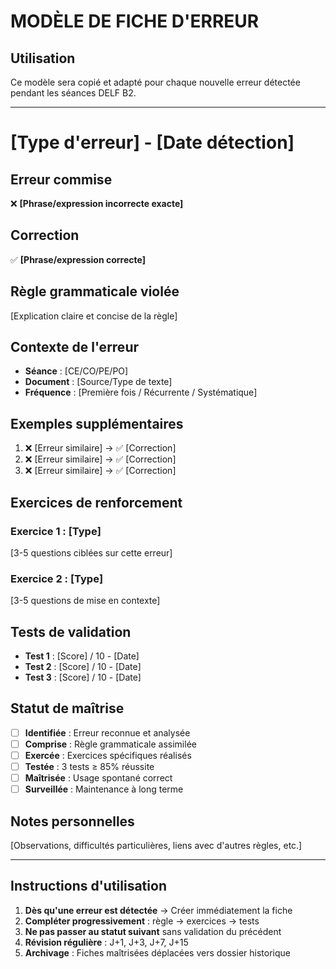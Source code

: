 # MODÈLE DE FICHE D'ERREUR

## Utilisation
Ce modèle sera copié et adapté pour chaque nouvelle erreur détectée pendant les séances DELF B2.

---

# [Type d'erreur] - [Date détection]

## Erreur commise
❌ **[Phrase/expression incorrecte exacte]**

## Correction
✅ **[Phrase/expression correcte]**

## Règle grammaticale violée
[Explication claire et concise de la règle]

## Contexte de l'erreur
- **Séance** : [CE/CO/PE/PO] 
- **Document** : [Source/Type de texte]
- **Fréquence** : [Première fois / Récurrente / Systématique]

## Exemples supplémentaires
1. ❌ [Erreur similaire] → ✅ [Correction]
2. ❌ [Erreur similaire] → ✅ [Correction] 
3. ❌ [Erreur similaire] → ✅ [Correction]

## Exercices de renforcement
### Exercice 1 : [Type]
[3-5 questions ciblées sur cette erreur]

### Exercice 2 : [Type] 
[3-5 questions de mise en contexte]

## Tests de validation
- **Test 1** : [Score] / 10 - [Date]
- **Test 2** : [Score] / 10 - [Date]  
- **Test 3** : [Score] / 10 - [Date]

## Statut de maîtrise
- [ ] **Identifiée** : Erreur reconnue et analysée
- [ ] **Comprise** : Règle grammaticale assimilée
- [ ] **Exercée** : Exercices spécifiques réalisés  
- [ ] **Testée** : 3 tests ≥ 85% réussite
- [ ] **Maîtrisée** : Usage spontané correct
- [ ] **Surveillée** : Maintenance à long terme

## Notes personnelles
[Observations, difficultés particulières, liens avec d'autres règles, etc.]

---

## Instructions d'utilisation

1. **Dès qu'une erreur est détectée** → Créer immédiatement la fiche
2. **Compléter progressivement** : règle → exercices → tests
3. **Ne pas passer au statut suivant** sans validation du précédent
4. **Révision régulière** : J+1, J+3, J+7, J+15
5. **Archivage** : Fiches maîtrisées déplacées vers dossier historique
